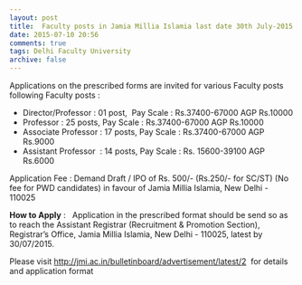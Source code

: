 ```yaml
---
layout: post
title:  Faculty posts in Jamia Millia Islamia last date 30th July-2015
date: 2015-07-10 20:56
comments: true
tags: Delhi Faculty University
archive: false
---
```

Applications on the prescribed forms are invited for various Faculty posts following Faculty posts : 

- Director/Professor : 01 post,  Pay Scale : Rs.37400-67000 AGP Rs.10000
- Professor : 25 posts, Pay Scale : Rs.37400-67000 AGP Rs.10000
- Associate Professor : 17 posts, Pay Scale : Rs.37400-67000 AGP Rs.9000
- Assistant Professor  : 14 posts, Pay Scale : Rs. 15600-39100 AGP Rs.6000

Application Fee : Demand Draft / IPO of Rs. 500/- (Rs.250/- for SC/ST) (No fee for PWD candidates) in favour of Jamia Millia Islamia, New Delhi - 110025 



**How to Apply** :   Application in the prescribed format should be send so as to reach the Assistant Registrar (Recruitment & Promotion Section), Registrar’s Office, Jamia Millia Islamia, New Delhi - 110025, latest by 30/07/2015.  



Please visit <http://jmi.ac.in/bulletinboard/advertisement/latest/2>  for details and application format   






